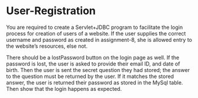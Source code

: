 # User-Registration
You are required to create a Servlet+JDBC program to facilitate the login process for creation of users of a website. If the user supplies the correct username and password as created in assignment-8, she is allowed entry to the website’s resources, else not.

There should be a lostPassword button on the login page as well. If the password is lost, the user is asked to provide their email ID, and date of birth. Then the user is sent the secret question they had stored; the answer to the question must be returned by the user. If it matches the stored answer, the user is returned their password as stored in the MySql table. Then show that the login happens as expected.
